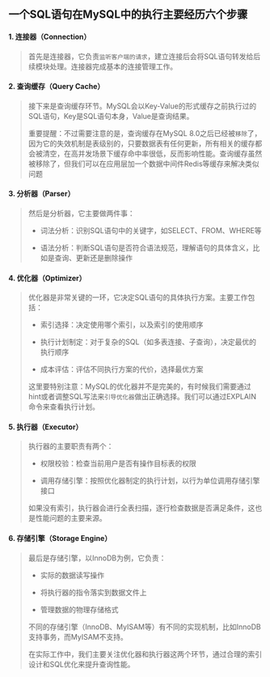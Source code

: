 ## 一个SQL语句在MySQL中的执行主要经历六个步骤

#### 1. 连接器（Connection）

> 首先是连接器，它负责`监听客户端的请求`，建立连接后会将SQL语句转发给后续模块处理。连接器完成基本的连接管理工作。

#### 2. 查询缓存（Query Cache）

> 接下来是查询缓存环节。MySQL会以Key-Value的形式缓存之前执行过的SQL语句，Key是SQL语句本身，Value是查询结果。
>
> 重要提醒：不过需要注意的是，查询缓存在MySQL 8.0之后已经被`移除`了，因为它的失效机制是表级别的，只要数据表有任何更新，所有相关的缓存都会被清空，在高并发场景下缓存命中率很低，反而影响性能。查询缓存虽然被移除了，但我们可以在应用层加一个数据中间件Redis等缓存来解决类似问题

#### 3. 分析器（Parser）

> 然后是分析器，它主要做两件事：
>
> - 词法分析：识别SQL语句中的关键字，如SELECT、FROM、WHERE等
>
> - 语法分析：判断SQL语句是否符合语法规范，理解语句的具体含义，比如是查询、更新还是删除操作

#### 4. 优化器（Optimizer）

> 优化器是非常关键的一环，它决定SQL语句的具体执行方案。主要工作包括：
>
> - 索引选择：决定使用哪个索引，以及索引的使用顺序
>
> - 执行计划制定：对于复杂的SQL（如多表连接、子查询），决定最优的执行顺序
>
> - 成本评估：评估不同执行方案的代价，选择最优方案
>
> 这里要特别注意：MySQL的优化器并不是完美的，有时候我们需要通过hint或者调整SQL写法来`引导优化器`做出正确选择。我们可以通过EXPLAIN命令来查看执行计划。

#### 5. 执行器（Executor）

> 执行器的主要职责有两个：
>
> - 权限校验：检查当前用户是否有操作目标表的权限
>
> - 调用存储引擎：按照优化器制定的执行计划，以行为单位调用存储引擎接口
>
> 如果没有索引，执行器会进行全表扫描，逐行检查数据是否满足条件，这也是性能问题的主要来源。

#### 6. 存储引擎（Storage Engine）

> 最后是存储引擎，以InnoDB为例，它负责：
>
> - 实际的数据读写操作
>
> - 将执行器的指令落实到数据文件上
>
> - 管理数据的物理存储格式
>
> 不同的存储引擎（InnoDB、MyISAM等）有不同的实现机制，比如InnoDB支持事务，而MyISAM不支持。
>
> 在实际工作中，我们主要关注优化器和执行器这两个环节，通过合理的索引设计和SQL优化来提升查询性能。
